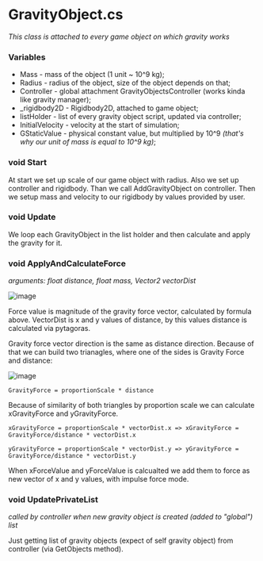 # GravityObject.cs
*This class is attached to every game object on which gravity works*

### Variables
* Mass - mass of the object (1 unit ~ 10^9 kg);
* Radius - radius of the object, size of the object depends on that;
* Controller - global attachment GravityObjectsController (works kinda like gravity manager);
* _rigidbody2D - Rigidbody2D, attached to game object;
* listHolder - list of every gravity object script, updated via controller;
* InitialVelocity - velocity at the start of simulation;
* GStaticValue - physical constant value, but multiplied by 10^9 *(that's why our unit of mass is equal to 10^9 kg)*;

### void Start
At start we set up scale of our game object with radius. Also we set up controller and rigidbody. Than we call AddGravityObject on controller. Then we setup mass and velocity to our rigidbody by values provided by user.

### void Update
We loop each GravityObject in the list holder and then calculate and apply the gravity for it.

### void ApplyAndCalculateForce
*arguments: float distance, float mass, Vector2 vectorDist*

![image](https://user-images.githubusercontent.com/20907620/208295006-93237df9-627f-4a33-af25-4e572104affc.png)

Force value is magnitude of the gravity force vector, calculated by formula above. VectorDist is x and y values of distance, by this values distance is calculated via pytagoras.

Gravity force vector direction is the same as distance direction.
Because of that we can build two trianagles, where one of the sides is Gravity Force and distance:

![image](https://user-images.githubusercontent.com/20907620/208296068-4fa0899e-93b6-4923-b63c-69c8f823493e.png)




``GravityForce = proportionScale * distance``

Because of similarity of both triangles by proportion scale we can calculate xGravityForce and yGravityForce.

``xGravityForce = proportionScale * vectorDist.x => xGravityForce = GravityForce/distance * vectorDist.x``

``yGravityForce = proportionScale * vectorDist.y => yGravityForce = GravityForce/distance * vectorDist.y``

When xForceValue and yForceValue is calcualted we add them to force as new vector of x and y values, with impulse force mode.

### void UpdatePrivateList
*called by controller when new gravity object is created (added to "global") list*

Just getting list of gravity objects (expect of self gravity object) from controller (via GetObjects method).
